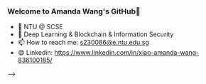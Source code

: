 ### Welcome to Amanda Wang's GitHub👋

<!--
**Amanda-WangXiao/Amanda-WangXiao** is a ✨ _special_ ✨ repository because its `README.md` (this file) appears on your GitHub profile.

Here are some ideas to get you started:

- 🔭 I’m currently working on ...
- 🌱 I’m currently learning ...
- 👯 I’m looking to collaborate on ...
- 🤔 I’m looking for help with ...
- 💬 Ask me about ...
- 📫 How to reach me: ...
- 😄 Pronouns: ...
- ⚡ Fun fact: ...
-->

- 🔭 NTU @ SCSE
- 🌱 Deep Learning & Blockchain & Information Security 
- 📫 How to reach me: s230086@e.ntu.edu.sg
- 😄 Linkedin: https://www.linkedin.com/in/xiao-amanda-wang-836100185/  
  
<!-- [![Top Langs](https://github-readme-stats.vercel.app/api/top-langs/?username=Amanda-WangXiao&layout=compact)](https://github.com/anuraghazra/github-readme-stats)  
<!--![](https://github-readme-stats.vercel.app/api?username=Amanda-WangXiao)  -->  
 -->
